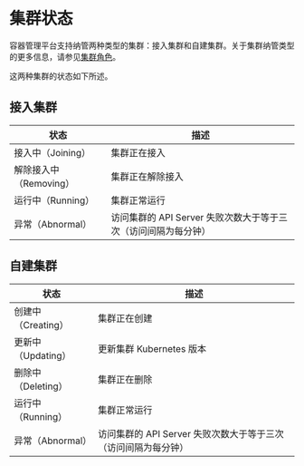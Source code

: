 # 集群状态

容器管理平台支持纳管两种类型的集群：接入集群和自建集群。关于集群纳管类型的更多信息，请参见[集群角色](ClusterRole.md)。

这两种集群的状态如下所述。

## 接入集群

| 状态                   | 描述                                                         |
| ---------------------- | ------------------------------------------------------------ |
| 接入中（Joining）      | 集群正在接入                                                 |
| 解除接入中（Removing） | 集群正在解除接入                                             |
| 运行中（Running）      | 集群正常运行                                                 |
| 异常（Abnormal）       | 访问集群的 API Server 失败次数大于等于三次（访问间隔为每分钟） |

## 自建集群

| 状态                                       | 描述                                                         |
| ------------------------------------------ | ------------------------------------------------------------ |
| 创建中（Creating）                         | 集群正在创建                                                 |
| 更新中（Updating）                         | 更新集群 Kubernetes 版本                                            |
| 删除中（Deleting）                         | 集群正在删除                                                 |
| 运行中（Running）                          | 集群正常运行                                                 |
| 异常（Abnormal） | 访问集群的 API Server 失败次数大于等于三次（访问间隔为每分钟） |
